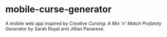 # mobile-curse-generator

A mobile web app inspired by *Creative Cursing: A Mix 'n' Match Profanity Generator* by Sarah Royal and Jillian Panarese.
